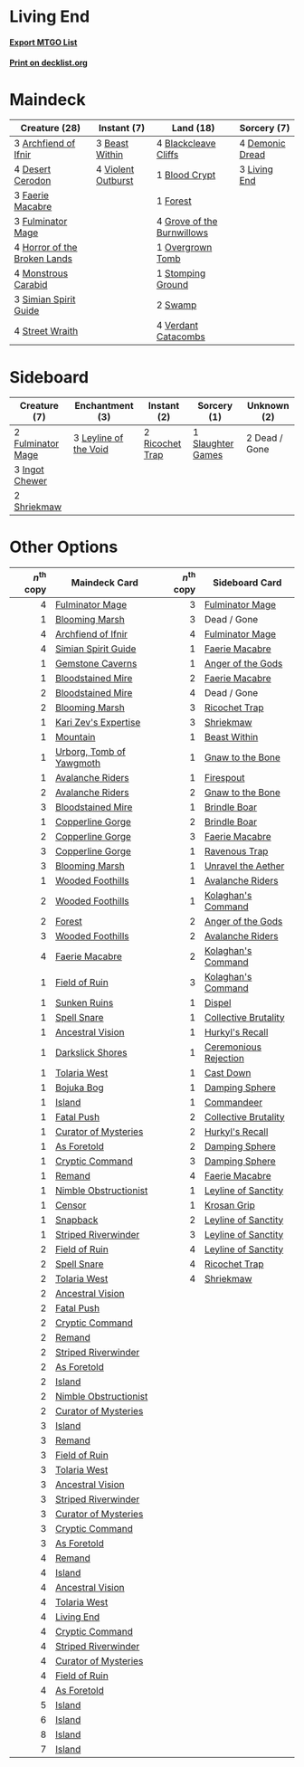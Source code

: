 # Living End

#### [Export MTGO List](../collection/Living%20End/Living%20End.txt)
#### [Print on decklist.org](http://decklist.org/?deckmain=3%09Archfiend%20of%20Ifnir%0A3%09Beast%20Within%0A4%09Blackcleave%20Cliffs%0A1%09Blood%20Crypt%0A4%09Demonic%20Dread%0A4%09Desert%20Cerodon%0A3%09Faerie%20Macabre%0A1%09Forest%0A3%09Fulminator%20Mage%0A4%09Grove%20of%20the%20Burnwillows%0A4%09Horror%20of%20the%20Broken%20Lands%0A3%09Living%20End%0A4%09Monstrous%20Carabid%0A1%09Overgrown%20Tomb%0A3%09Simian%20Spirit%20Guide%0A1%09Stomping%20Ground%0A4%09Street%20Wraith%0A2%09Swamp%0A4%09Verdant%20Catacombs%0A4%09Violent%20Outburst&deckside=2%09Dead%20/%20Gone%0A2%09Fulminator%20Mage%0A3%09Ingot%20Chewer%0A3%09Leyline%20of%20the%20Void%0A2%09Ricochet%20Trap%0A2%09Shriekmaw%0A1%09Slaughter%20Games)
# Maindeck

|                                             Creature (28)                                             |                                         Instant (7)                                         |                                              Land (18)                                              |                                       Sorcery (7)                                        |
|-------------------------------------------------------------------------------------------------------|---------------------------------------------------------------------------------------------|-----------------------------------------------------------------------------------------------------|------------------------------------------------------------------------------------------|
|3 [Archfiend of Ifnir](http://gatherer.wizards.com/Pages/Card/Details.aspx?multiverseid=426780)        |3 [Beast Within](http://gatherer.wizards.com/Pages/Card/Details.aspx?multiverseid=423482)    |4 [Blackcleave Cliffs](http://gatherer.wizards.com/Pages/Card/Details.aspx?multiverseid=209401)      |4 [Demonic Dread](http://gatherer.wizards.com/Pages/Card/Details.aspx?multiverseid=185062)|
|4 [Desert Cerodon](http://gatherer.wizards.com/Pages/Card/Details.aspx?multiverseid=426830)            |4 [Violent Outburst](http://gatherer.wizards.com/Pages/Card/Details.aspx?multiverseid=185056)|1 [Blood Crypt](http://gatherer.wizards.com/Pages/Card/Details.aspx?multiverseid=405093)             |3 [Living End](http://gatherer.wizards.com/Pages/Card/Details.aspx?multiverseid=113521)   |
|3 [Faerie Macabre](http://gatherer.wizards.com/Pages/Card/Details.aspx?multiverseid=370410)            |                                                                                             |1 [Forest](http://gatherer.wizards.com/Pages/Card/Details.aspx?multiverseid=439605)                  |                                                                                          |
|3 [Fulminator Mage](http://gatherer.wizards.com/Pages/Card/Details.aspx?multiverseid=397686)           |                                                                                             |4 [Grove of the Burnwillows](http://gatherer.wizards.com/Pages/Card/Details.aspx?multiverseid=438804)|                                                                                          |
|4 [Horror of the Broken Lands](http://gatherer.wizards.com/Pages/Card/Details.aspx?multiverseid=442082)|                                                                                             |1 [Overgrown Tomb](http://gatherer.wizards.com/Pages/Card/Details.aspx?multiverseid=405103)          |                                                                                          |
|4 [Monstrous Carabid](http://gatherer.wizards.com/Pages/Card/Details.aspx?multiverseid=185051)         |                                                                                             |1 [Stomping Ground](http://gatherer.wizards.com/Pages/Card/Details.aspx?multiverseid=405110)         |                                                                                          |
|3 [Simian Spirit Guide](http://gatherer.wizards.com/Pages/Card/Details.aspx?multiverseid=442137)       |                                                                                             |2 [Swamp](http://gatherer.wizards.com/Pages/Card/Details.aspx?multiverseid=439603)                   |                                                                                          |
|4 [Street Wraith](http://gatherer.wizards.com/Pages/Card/Details.aspx?multiverseid=370428)             |                                                                                             |4 [Verdant Catacombs](http://gatherer.wizards.com/Pages/Card/Details.aspx?multiverseid=426074)       |                                                                                          |


# Sideboard

|                                        Creature (7)                                        |                                        Enchantment (3)                                         |                                       Instant (2)                                        |                                        Sorcery (1)                                         | Unknown (2) |
|--------------------------------------------------------------------------------------------|------------------------------------------------------------------------------------------------|------------------------------------------------------------------------------------------|--------------------------------------------------------------------------------------------|-------------|
|2 [Fulminator Mage](http://gatherer.wizards.com/Pages/Card/Details.aspx?multiverseid=397686)|3 [Leyline of the Void](http://gatherer.wizards.com/Pages/Card/Details.aspx?multiverseid=205013)|2 [Ricochet Trap](http://gatherer.wizards.com/Pages/Card/Details.aspx?multiverseid=191549)|1 [Slaughter Games](http://gatherer.wizards.com/Pages/Card/Details.aspx?multiverseid=290532)|2 Dead / Gone|
|3 [Ingot Chewer](http://gatherer.wizards.com/Pages/Card/Details.aspx?multiverseid=393845)   |                                                                                                |                                                                                          |                                                                                            |             |
|2 [Shriekmaw](http://gatherer.wizards.com/Pages/Card/Details.aspx?multiverseid=259272)      |                                                                                                |                                                                                          |                                                                                            |             |


# Other Options

|*n*<sup>th</sup> copy|                                           Maindeck Card                                           |*n*<sup>th</sup> copy|                                         Sideboard Card                                         |
|--------------------:|---------------------------------------------------------------------------------------------------|--------------------:|------------------------------------------------------------------------------------------------|
|                    4|[Fulminator Mage](http://gatherer.wizards.com/Pages/Card/Details.aspx?multiverseid=397686)         |                    3|[Fulminator Mage](http://gatherer.wizards.com/Pages/Card/Details.aspx?multiverseid=397686)      |
|                    1|[Blooming Marsh](http://gatherer.wizards.com/Pages/Card/Details.aspx?multiverseid=417816)          |                    3|Dead / Gone                                                                                     |
|                    4|[Archfiend of Ifnir](http://gatherer.wizards.com/Pages/Card/Details.aspx?multiverseid=426780)      |                    4|[Fulminator Mage](http://gatherer.wizards.com/Pages/Card/Details.aspx?multiverseid=397686)      |
|                    4|[Simian Spirit Guide](http://gatherer.wizards.com/Pages/Card/Details.aspx?multiverseid=442137)     |                    1|[Faerie Macabre](http://gatherer.wizards.com/Pages/Card/Details.aspx?multiverseid=370410)       |
|                    1|[Gemstone Caverns](http://gatherer.wizards.com/Pages/Card/Details.aspx?multiverseid=122094)        |                    1|[Anger of the Gods](http://gatherer.wizards.com/Pages/Card/Details.aspx?multiverseid=438682)    |
|                    1|[Bloodstained Mire](http://gatherer.wizards.com/Pages/Card/Details.aspx?multiverseid=405094)       |                    2|[Faerie Macabre](http://gatherer.wizards.com/Pages/Card/Details.aspx?multiverseid=370410)       |
|                    2|[Bloodstained Mire](http://gatherer.wizards.com/Pages/Card/Details.aspx?multiverseid=405094)       |                    4|Dead / Gone                                                                                     |
|                    2|[Blooming Marsh](http://gatherer.wizards.com/Pages/Card/Details.aspx?multiverseid=417816)          |                    3|[Ricochet Trap](http://gatherer.wizards.com/Pages/Card/Details.aspx?multiverseid=191549)        |
|                    1|[Kari Zev's Expertise](http://gatherer.wizards.com/Pages/Card/Details.aspx?multiverseid=423755)    |                    3|[Shriekmaw](http://gatherer.wizards.com/Pages/Card/Details.aspx?multiverseid=259272)            |
|                    1|[Mountain](http://gatherer.wizards.com/Pages/Card/Details.aspx?multiverseid=439604)                |                    1|[Beast Within](http://gatherer.wizards.com/Pages/Card/Details.aspx?multiverseid=423482)         |
|                    1|[Urborg, Tomb of Yawgmoth](http://gatherer.wizards.com/Pages/Card/Details.aspx?multiverseid=287330)|                    1|[Gnaw to the Bone](http://gatherer.wizards.com/Pages/Card/Details.aspx?multiverseid=247420)     |
|                    1|[Avalanche Riders](http://gatherer.wizards.com/Pages/Card/Details.aspx?multiverseid=12418)         |                    1|[Firespout](http://gatherer.wizards.com/Pages/Card/Details.aspx?multiverseid=386289)            |
|                    2|[Avalanche Riders](http://gatherer.wizards.com/Pages/Card/Details.aspx?multiverseid=12418)         |                    2|[Gnaw to the Bone](http://gatherer.wizards.com/Pages/Card/Details.aspx?multiverseid=247420)     |
|                    3|[Bloodstained Mire](http://gatherer.wizards.com/Pages/Card/Details.aspx?multiverseid=405094)       |                    1|[Brindle Boar](http://gatherer.wizards.com/Pages/Card/Details.aspx?multiverseid=370778)         |
|                    1|[Copperline Gorge](http://gatherer.wizards.com/Pages/Card/Details.aspx?multiverseid=209408)        |                    2|[Brindle Boar](http://gatherer.wizards.com/Pages/Card/Details.aspx?multiverseid=370778)         |
|                    2|[Copperline Gorge](http://gatherer.wizards.com/Pages/Card/Details.aspx?multiverseid=209408)        |                    3|[Faerie Macabre](http://gatherer.wizards.com/Pages/Card/Details.aspx?multiverseid=370410)       |
|                    3|[Copperline Gorge](http://gatherer.wizards.com/Pages/Card/Details.aspx?multiverseid=209408)        |                    1|[Ravenous Trap](http://gatherer.wizards.com/Pages/Card/Details.aspx?multiverseid=197537)        |
|                    3|[Blooming Marsh](http://gatherer.wizards.com/Pages/Card/Details.aspx?multiverseid=417816)          |                    1|[Unravel the Aether](http://gatherer.wizards.com/Pages/Card/Details.aspx?multiverseid=378515)   |
|                    1|[Wooded Foothills](http://gatherer.wizards.com/Pages/Card/Details.aspx?multiverseid=405116)        |                    1|[Avalanche Riders](http://gatherer.wizards.com/Pages/Card/Details.aspx?multiverseid=12418)      |
|                    2|[Wooded Foothills](http://gatherer.wizards.com/Pages/Card/Details.aspx?multiverseid=405116)        |                    1|[Kolaghan's Command](http://gatherer.wizards.com/Pages/Card/Details.aspx?multiverseid=394613)   |
|                    2|[Forest](http://gatherer.wizards.com/Pages/Card/Details.aspx?multiverseid=439605)                  |                    2|[Anger of the Gods](http://gatherer.wizards.com/Pages/Card/Details.aspx?multiverseid=438682)    |
|                    3|[Wooded Foothills](http://gatherer.wizards.com/Pages/Card/Details.aspx?multiverseid=405116)        |                    2|[Avalanche Riders](http://gatherer.wizards.com/Pages/Card/Details.aspx?multiverseid=12418)      |
|                    4|[Faerie Macabre](http://gatherer.wizards.com/Pages/Card/Details.aspx?multiverseid=370410)          |                    2|[Kolaghan's Command](http://gatherer.wizards.com/Pages/Card/Details.aspx?multiverseid=394613)   |
|                    1|[Field of Ruin](http://gatherer.wizards.com/Pages/Card/Details.aspx?multiverseid=435415)           |                    3|[Kolaghan's Command](http://gatherer.wizards.com/Pages/Card/Details.aspx?multiverseid=394613)   |
|                    1|[Sunken Ruins](http://gatherer.wizards.com/Pages/Card/Details.aspx?multiverseid=409558)            |                    1|[Dispel](http://gatherer.wizards.com/Pages/Card/Details.aspx?multiverseid=201562)               |
|                    1|[Spell Snare](http://gatherer.wizards.com/Pages/Card/Details.aspx?multiverseid=370447)             |                    1|[Collective Brutality](http://gatherer.wizards.com/Pages/Card/Details.aspx?multiverseid=414380) |
|                    1|[Ancestral Vision](http://gatherer.wizards.com/Pages/Card/Details.aspx?multiverseid=438608)        |                    1|[Hurkyl's Recall](http://gatherer.wizards.com/Pages/Card/Details.aspx?multiverseid=397868)      |
|                    1|[Darkslick Shores](http://gatherer.wizards.com/Pages/Card/Details.aspx?multiverseid=209400)        |                    1|[Ceremonious Rejection](http://gatherer.wizards.com/Pages/Card/Details.aspx?multiverseid=417613)|
|                    1|[Tolaria West](http://gatherer.wizards.com/Pages/Card/Details.aspx?multiverseid=416755)            |                    1|[Cast Down](http://gatherer.wizards.com/Pages/Card/Details.aspx?multiverseid=442969)            |
|                    1|[Bojuka Bog](http://gatherer.wizards.com/Pages/Card/Details.aspx?multiverseid=247536)              |                    1|[Damping Sphere](http://gatherer.wizards.com/Pages/Card/Details.aspx?multiverseid=443101)       |
|                    1|[Island](http://gatherer.wizards.com/Pages/Card/Details.aspx?multiverseid=439602)                  |                    1|[Commandeer](http://gatherer.wizards.com/Pages/Card/Details.aspx?multiverseid=121243)           |
|                    1|[Fatal Push](http://gatherer.wizards.com/Pages/Card/Details.aspx?multiverseid=423724)              |                    2|[Collective Brutality](http://gatherer.wizards.com/Pages/Card/Details.aspx?multiverseid=414380) |
|                    1|[Curator of Mysteries](http://gatherer.wizards.com/Pages/Card/Details.aspx?multiverseid=426751)    |                    2|[Hurkyl's Recall](http://gatherer.wizards.com/Pages/Card/Details.aspx?multiverseid=397868)      |
|                    1|[As Foretold](http://gatherer.wizards.com/Pages/Card/Details.aspx?multiverseid=426744)             |                    2|[Damping Sphere](http://gatherer.wizards.com/Pages/Card/Details.aspx?multiverseid=443101)       |
|                    1|[Cryptic Command](http://gatherer.wizards.com/Pages/Card/Details.aspx?multiverseid=370439)         |                    3|[Damping Sphere](http://gatherer.wizards.com/Pages/Card/Details.aspx?multiverseid=443101)       |
|                    1|[Remand](http://gatherer.wizards.com/Pages/Card/Details.aspx?multiverseid=397881)                  |                    4|[Faerie Macabre](http://gatherer.wizards.com/Pages/Card/Details.aspx?multiverseid=370410)       |
|                    1|[Nimble Obstructionist](http://gatherer.wizards.com/Pages/Card/Details.aspx?multiverseid=430729)   |                    1|[Leyline of Sanctity](http://gatherer.wizards.com/Pages/Card/Details.aspx?multiverseid=397677)  |
|                    1|[Censor](http://gatherer.wizards.com/Pages/Card/Details.aspx?multiverseid=426748)                  |                    1|[Krosan Grip](http://gatherer.wizards.com/Pages/Card/Details.aspx?multiverseid=370557)          |
|                    1|[Snapback](http://gatherer.wizards.com/Pages/Card/Details.aspx?multiverseid=108897)                |                    2|[Leyline of Sanctity](http://gatherer.wizards.com/Pages/Card/Details.aspx?multiverseid=397677)  |
|                    1|[Striped Riverwinder](http://gatherer.wizards.com/Pages/Card/Details.aspx?multiverseid=430737)     |                    3|[Leyline of Sanctity](http://gatherer.wizards.com/Pages/Card/Details.aspx?multiverseid=397677)  |
|                    2|[Field of Ruin](http://gatherer.wizards.com/Pages/Card/Details.aspx?multiverseid=435415)           |                    4|[Leyline of Sanctity](http://gatherer.wizards.com/Pages/Card/Details.aspx?multiverseid=397677)  |
|                    2|[Spell Snare](http://gatherer.wizards.com/Pages/Card/Details.aspx?multiverseid=370447)             |                    4|[Ricochet Trap](http://gatherer.wizards.com/Pages/Card/Details.aspx?multiverseid=191549)        |
|                    2|[Tolaria West](http://gatherer.wizards.com/Pages/Card/Details.aspx?multiverseid=416755)            |                    4|[Shriekmaw](http://gatherer.wizards.com/Pages/Card/Details.aspx?multiverseid=259272)            |
|                    2|[Ancestral Vision](http://gatherer.wizards.com/Pages/Card/Details.aspx?multiverseid=438608)        |                     |                                                                                                |
|                    2|[Fatal Push](http://gatherer.wizards.com/Pages/Card/Details.aspx?multiverseid=423724)              |                     |                                                                                                |
|                    2|[Cryptic Command](http://gatherer.wizards.com/Pages/Card/Details.aspx?multiverseid=370439)         |                     |                                                                                                |
|                    2|[Remand](http://gatherer.wizards.com/Pages/Card/Details.aspx?multiverseid=397881)                  |                     |                                                                                                |
|                    2|[Striped Riverwinder](http://gatherer.wizards.com/Pages/Card/Details.aspx?multiverseid=430737)     |                     |                                                                                                |
|                    2|[As Foretold](http://gatherer.wizards.com/Pages/Card/Details.aspx?multiverseid=426744)             |                     |                                                                                                |
|                    2|[Island](http://gatherer.wizards.com/Pages/Card/Details.aspx?multiverseid=439602)                  |                     |                                                                                                |
|                    2|[Nimble Obstructionist](http://gatherer.wizards.com/Pages/Card/Details.aspx?multiverseid=430729)   |                     |                                                                                                |
|                    2|[Curator of Mysteries](http://gatherer.wizards.com/Pages/Card/Details.aspx?multiverseid=426751)    |                     |                                                                                                |
|                    3|[Island](http://gatherer.wizards.com/Pages/Card/Details.aspx?multiverseid=439602)                  |                     |                                                                                                |
|                    3|[Remand](http://gatherer.wizards.com/Pages/Card/Details.aspx?multiverseid=397881)                  |                     |                                                                                                |
|                    3|[Field of Ruin](http://gatherer.wizards.com/Pages/Card/Details.aspx?multiverseid=435415)           |                     |                                                                                                |
|                    3|[Tolaria West](http://gatherer.wizards.com/Pages/Card/Details.aspx?multiverseid=416755)            |                     |                                                                                                |
|                    3|[Ancestral Vision](http://gatherer.wizards.com/Pages/Card/Details.aspx?multiverseid=438608)        |                     |                                                                                                |
|                    3|[Striped Riverwinder](http://gatherer.wizards.com/Pages/Card/Details.aspx?multiverseid=430737)     |                     |                                                                                                |
|                    3|[Curator of Mysteries](http://gatherer.wizards.com/Pages/Card/Details.aspx?multiverseid=426751)    |                     |                                                                                                |
|                    3|[Cryptic Command](http://gatherer.wizards.com/Pages/Card/Details.aspx?multiverseid=370439)         |                     |                                                                                                |
|                    3|[As Foretold](http://gatherer.wizards.com/Pages/Card/Details.aspx?multiverseid=426744)             |                     |                                                                                                |
|                    4|[Remand](http://gatherer.wizards.com/Pages/Card/Details.aspx?multiverseid=397881)                  |                     |                                                                                                |
|                    4|[Island](http://gatherer.wizards.com/Pages/Card/Details.aspx?multiverseid=439602)                  |                     |                                                                                                |
|                    4|[Ancestral Vision](http://gatherer.wizards.com/Pages/Card/Details.aspx?multiverseid=438608)        |                     |                                                                                                |
|                    4|[Tolaria West](http://gatherer.wizards.com/Pages/Card/Details.aspx?multiverseid=416755)            |                     |                                                                                                |
|                    4|[Living End](http://gatherer.wizards.com/Pages/Card/Details.aspx?multiverseid=113521)              |                     |                                                                                                |
|                    4|[Cryptic Command](http://gatherer.wizards.com/Pages/Card/Details.aspx?multiverseid=370439)         |                     |                                                                                                |
|                    4|[Striped Riverwinder](http://gatherer.wizards.com/Pages/Card/Details.aspx?multiverseid=430737)     |                     |                                                                                                |
|                    4|[Curator of Mysteries](http://gatherer.wizards.com/Pages/Card/Details.aspx?multiverseid=426751)    |                     |                                                                                                |
|                    4|[Field of Ruin](http://gatherer.wizards.com/Pages/Card/Details.aspx?multiverseid=435415)           |                     |                                                                                                |
|                    4|[As Foretold](http://gatherer.wizards.com/Pages/Card/Details.aspx?multiverseid=426744)             |                     |                                                                                                |
|                    5|[Island](http://gatherer.wizards.com/Pages/Card/Details.aspx?multiverseid=439602)                  |                     |                                                                                                |
|                    6|[Island](http://gatherer.wizards.com/Pages/Card/Details.aspx?multiverseid=439602)                  |                     |                                                                                                |
|                    8|[Island](http://gatherer.wizards.com/Pages/Card/Details.aspx?multiverseid=439602)                  |                     |                                                                                                |
|                    7|[Island](http://gatherer.wizards.com/Pages/Card/Details.aspx?multiverseid=439602)                  |                     |                                                                                                |

